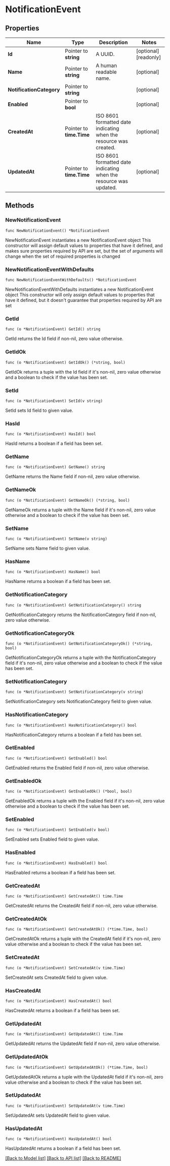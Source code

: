 # NotificationEvent

## Properties

Name | Type | Description | Notes
------------ | ------------- | ------------- | -------------
**Id** | Pointer to **string** | A UUID. | [optional] [readonly] 
**Name** | Pointer to **string** | A human readable name. | [optional] 
**NotificationCategory** | Pointer to **string** |  | [optional] 
**Enabled** | Pointer to **bool** |  | [optional] 
**CreatedAt** | Pointer to **time.Time** | ISO 8601 formatted date indicating when the resource was created. | [optional] 
**UpdatedAt** | Pointer to **time.Time** | ISO 8601 formatted date indicating when the resource was updated. | [optional] 

## Methods

### NewNotificationEvent

`func NewNotificationEvent() *NotificationEvent`

NewNotificationEvent instantiates a new NotificationEvent object
This constructor will assign default values to properties that have it defined,
and makes sure properties required by API are set, but the set of arguments
will change when the set of required properties is changed

### NewNotificationEventWithDefaults

`func NewNotificationEventWithDefaults() *NotificationEvent`

NewNotificationEventWithDefaults instantiates a new NotificationEvent object
This constructor will only assign default values to properties that have it defined,
but it doesn't guarantee that properties required by API are set

### GetId

`func (o *NotificationEvent) GetId() string`

GetId returns the Id field if non-nil, zero value otherwise.

### GetIdOk

`func (o *NotificationEvent) GetIdOk() (*string, bool)`

GetIdOk returns a tuple with the Id field if it's non-nil, zero value otherwise
and a boolean to check if the value has been set.

### SetId

`func (o *NotificationEvent) SetId(v string)`

SetId sets Id field to given value.

### HasId

`func (o *NotificationEvent) HasId() bool`

HasId returns a boolean if a field has been set.

### GetName

`func (o *NotificationEvent) GetName() string`

GetName returns the Name field if non-nil, zero value otherwise.

### GetNameOk

`func (o *NotificationEvent) GetNameOk() (*string, bool)`

GetNameOk returns a tuple with the Name field if it's non-nil, zero value otherwise
and a boolean to check if the value has been set.

### SetName

`func (o *NotificationEvent) SetName(v string)`

SetName sets Name field to given value.

### HasName

`func (o *NotificationEvent) HasName() bool`

HasName returns a boolean if a field has been set.

### GetNotificationCategory

`func (o *NotificationEvent) GetNotificationCategory() string`

GetNotificationCategory returns the NotificationCategory field if non-nil, zero value otherwise.

### GetNotificationCategoryOk

`func (o *NotificationEvent) GetNotificationCategoryOk() (*string, bool)`

GetNotificationCategoryOk returns a tuple with the NotificationCategory field if it's non-nil, zero value otherwise
and a boolean to check if the value has been set.

### SetNotificationCategory

`func (o *NotificationEvent) SetNotificationCategory(v string)`

SetNotificationCategory sets NotificationCategory field to given value.

### HasNotificationCategory

`func (o *NotificationEvent) HasNotificationCategory() bool`

HasNotificationCategory returns a boolean if a field has been set.

### GetEnabled

`func (o *NotificationEvent) GetEnabled() bool`

GetEnabled returns the Enabled field if non-nil, zero value otherwise.

### GetEnabledOk

`func (o *NotificationEvent) GetEnabledOk() (*bool, bool)`

GetEnabledOk returns a tuple with the Enabled field if it's non-nil, zero value otherwise
and a boolean to check if the value has been set.

### SetEnabled

`func (o *NotificationEvent) SetEnabled(v bool)`

SetEnabled sets Enabled field to given value.

### HasEnabled

`func (o *NotificationEvent) HasEnabled() bool`

HasEnabled returns a boolean if a field has been set.

### GetCreatedAt

`func (o *NotificationEvent) GetCreatedAt() time.Time`

GetCreatedAt returns the CreatedAt field if non-nil, zero value otherwise.

### GetCreatedAtOk

`func (o *NotificationEvent) GetCreatedAtOk() (*time.Time, bool)`

GetCreatedAtOk returns a tuple with the CreatedAt field if it's non-nil, zero value otherwise
and a boolean to check if the value has been set.

### SetCreatedAt

`func (o *NotificationEvent) SetCreatedAt(v time.Time)`

SetCreatedAt sets CreatedAt field to given value.

### HasCreatedAt

`func (o *NotificationEvent) HasCreatedAt() bool`

HasCreatedAt returns a boolean if a field has been set.

### GetUpdatedAt

`func (o *NotificationEvent) GetUpdatedAt() time.Time`

GetUpdatedAt returns the UpdatedAt field if non-nil, zero value otherwise.

### GetUpdatedAtOk

`func (o *NotificationEvent) GetUpdatedAtOk() (*time.Time, bool)`

GetUpdatedAtOk returns a tuple with the UpdatedAt field if it's non-nil, zero value otherwise
and a boolean to check if the value has been set.

### SetUpdatedAt

`func (o *NotificationEvent) SetUpdatedAt(v time.Time)`

SetUpdatedAt sets UpdatedAt field to given value.

### HasUpdatedAt

`func (o *NotificationEvent) HasUpdatedAt() bool`

HasUpdatedAt returns a boolean if a field has been set.


[[Back to Model list]](../README.md#documentation-for-models) [[Back to API list]](../README.md#documentation-for-api-endpoints) [[Back to README]](../README.md)


